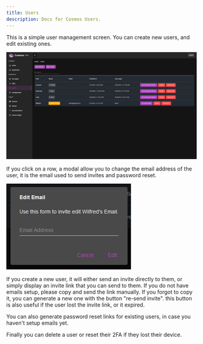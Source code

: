 ```yaml
---
title: Users
description: Docs for Cosmos Users.
---
```


This is a simple user management screen. You can create new users, and edit existing ones.

![Users](../../../assets/users_1.png)

If you click on a row, a modal allow you to change the email address of the user, it is the email used to send invites and password reset.

![Users](../../../assets/users_2.png)

If you create a new user, it will either send an invite directly to them, or simply display an invite link that you can send to them. If you do not have emails setup, please copy and send the link manually. If you forgot to copy it, you can generate a new one with the button "re-send invite". this button is also useful if the user lost the invite link, or it expired.

You can also generate password reset links for existing users, in case you haven't setup emails yet.

Finally you can delete a user or reset their 2FA if they lost their device.